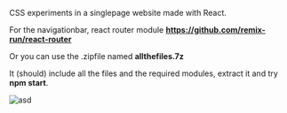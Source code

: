 CSS experiments in a singlepage website made with React.

For the navigationbar, react router module <strong>https://github.com/remix-run/react-router</strong>

Or you can use the .zipfile named <strong>allthefiles.7z</strong> 

It (should) include all the files and the required modules, extract it and try <strong>npm start</strong>.

![asd](https://user-images.githubusercontent.com/99166139/163399451-33032fb0-5558-4eb5-930b-300059f49b78.gif)


